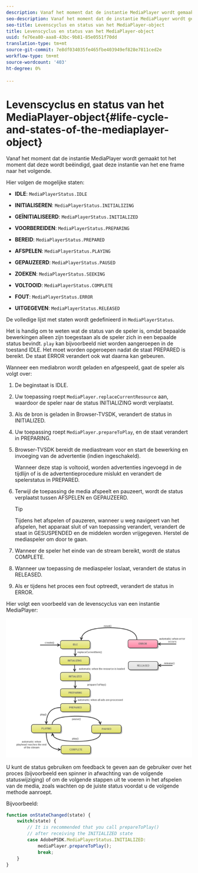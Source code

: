 ```yaml
---
description: Vanaf het moment dat de instantie MediaPlayer wordt gemaakt tot het moment dat deze wordt beëindigd, gaat deze instantie van het ene frame naar het volgende.
seo-description: Vanaf het moment dat de instantie MediaPlayer wordt gemaakt tot het moment dat deze wordt beëindigd, gaat deze instantie van het ene frame naar het volgende.
seo-title: Levenscyclus en status van het MediaPlayer-object
title: Levenscyclus en status van het MediaPlayer-object
uuid: fe76ea80-aaa8-43bc-9b81-85e0551f70dd
translation-type: tm+mt
source-git-commit: 7e8df034035fe465fbe403949ef828e7811ced2e
workflow-type: tm+mt
source-wordcount: '403'
ht-degree: 0%

---
```



# Levenscyclus en status van het MediaPlayer-object{#life-cycle-and-states-of-the-mediaplayer-object}

Vanaf het moment dat de instantie MediaPlayer wordt gemaakt tot het moment dat deze wordt beëindigd, gaat deze instantie van het ene frame naar het volgende.

Hier volgen de mogelijke staten:

* **IDLE**:  `MediaPlayerStatus.IDLE`

* **INITIALISEREN**:  `MediaPlayerStatus.INITIALIZING`

* **GEÏNITIALISEERD**:  `MediaPlayerStatus.INITIALIZED`

* **VOORBEREIDEN**:  `MediaPlayerStatus.PREPARING`

* **BEREID**:  `MediaPlayerStatus.PREPARED`

* **AFSPELEN**:  `MediaPlayerStatus.PLAYING`

* **GEPAUZEERD**:  `MediaPlayerStatus.PAUSED`

* **ZOEKEN**:  `MediaPlayerStatus.SEEKING`

* **VOLTOOID**:  `MediaPlayerStatus.COMPLETE`

* **FOUT**:  `MediaPlayerStatus.ERROR`

* **UITGEGEVEN**:  `MediaPlayerStatus.RELEASED`

De volledige lijst met staten wordt gedefinieerd in `MediaPlayerStatus`.

Het is handig om te weten wat de status van de speler is, omdat bepaalde bewerkingen alleen zijn toegestaan als de speler zich in een bepaalde status bevindt. `play` kan bijvoorbeeld niet worden aangeroepen in de toestand IDLE. Het moet worden opgeroepen nadat de staat PREPARED is bereikt. De staat ERROR verandert ook wat daarna kan gebeuren.

Wanneer een mediabron wordt geladen en afgespeeld, gaat de speler als volgt over:

1. De beginstaat is IDLE.
1. Uw toepassing roept `MediaPlayer.replaceCurrentResource` aan, waardoor de speler naar de status INITIALIZING wordt verplaatst.
1. Als de bron is geladen in Browser-TVSDK, verandert de status in INITIALIZED.
1. Uw toepassing roept `MediaPlayer.prepareToPlay`, en de staat verandert in PREPARING.
1. Browser-TVSDK bereidt de mediastream voor en start de bewerking en invoeging van de advertentie (indien ingeschakeld).

   Wanneer deze stap is voltooid, worden advertenties ingevoegd in de tijdlijn of is de advertentieprocedure mislukt en verandert de spelerstatus in PREPARED.
1. Terwijl de toepassing de media afspeelt en pauzeert, wordt de status verplaatst tussen AFSPELEN en GEPAUZEERD.

   >[!TIP]
   >
   >Tijdens het afspelen of pauzeren, wanneer u weg navigeert van het afspelen, het apparaat sluit of van toepassing verandert, verandert de staat in GESUSPENDED en de middelen worden vrijgegeven. Herstel de mediaspeler om door te gaan.

1. Wanneer de speler het einde van de stream bereikt, wordt de status COMPLETE.
1. Wanneer uw toepassing de mediaspeler loslaat, verandert de status in RELEASED.
1. Als er tijdens het proces een fout optreedt, verandert de status in ERROR.

Hier volgt een voorbeeld van de levenscyclus van een instantie MediaPlayer:

<!--<a id="fig_DD3DAE7507C549C8A4720A26DFCFFCCB"></a>-->

![](assets/player-state-transitions-diagram-android_1.2_web.png)

U kunt de status gebruiken om feedback te geven aan de gebruiker over het proces (bijvoorbeeld een spinner in afwachting van de volgende statuswijziging) of om de volgende stappen uit te voeren in het afspelen van de media, zoals wachten op de juiste status voordat u de volgende methode aanroept.

Bijvoorbeeld:

```js
function onStateChanged(state) { 
    switch(state) { 
        // It is recommended that you call prepareToPlay()  
        // after receiving the INITIALIZED state             
        case AdobePSDK.MediaPlayerStatus.INITIALIZED: 
            mediaPlayer.prepareToPlay(); 
            break; 
    } 
} 
```

